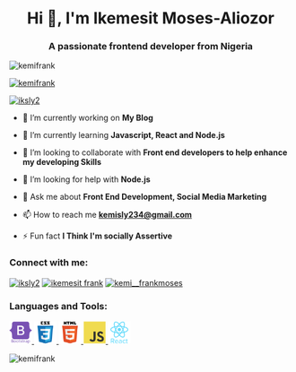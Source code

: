 <h1 align="center">Hi 👋, I'm Ikemesit Moses-Aliozor</h1>
<h3 align="center">A passionate frontend developer from Nigeria</h3>

<p align="left"> <img src="https://komarev.com/ghpvc/?username=kemifrank&label=Profile%20views&color=0e75b6&style=flat" alt="kemifrank" /> </p>

<p align="left"> <a href="https://github.com/ryo-ma/github-profile-trophy"><img src="https://github-profile-trophy.vercel.app/?username=kemifrank" alt="kemifrank" /></a> </p>

<p align="left"> <a href="https://twitter.com/iksly2" target="blank"><img src="https://img.shields.io/twitter/follow/iksly2?logo=twitter&style=for-the-badge" alt="iksly2" /></a> </p>

- 🔭 I’m currently working on **My Blog**

- 🌱 I’m currently learning **Javascript, React and Node.js**

- 👯 I’m looking to collaborate with **Front end developers to help enhance my developing Skills**

- 🤝 I’m looking for help with **Node.js**

- 💬 Ask me about **Front End Development, Social Media Marketing**

- 📫 How to reach me **kemisly234@gmail.com**

- ⚡ Fun fact **I Think I'm socially Assertive**

<h3 align="left">Connect with me:</h3>
<p align="left">
<a href="https://twitter.com/iksly2" target="blank"><img align="center" src="https://raw.githubusercontent.com/rahuldkjain/github-profile-readme-generator/master/src/images/icons/Social/twitter.svg" alt="iksly2" height="30" width="40" /></a>
<a href="https://linkedin.com/in/ikemesit frank" target="blank"><img align="center" src="https://raw.githubusercontent.com/rahuldkjain/github-profile-readme-generator/master/src/images/icons/Social/linked-in-alt.svg" alt="ikemesit frank" height="30" width="40" /></a>
<a href="https://instagram.com/kemi__frankmoses" target="blank"><img align="center" src="https://raw.githubusercontent.com/rahuldkjain/github-profile-readme-generator/master/src/images/icons/Social/instagram.svg" alt="kemi__frankmoses" height="30" width="40" /></a>
</p>

<h3 align="left">Languages and Tools:</h3>
<p align="left"> <a href="https://getbootstrap.com" target="_blank" rel="noreferrer"> <img src="https://raw.githubusercontent.com/devicons/devicon/master/icons/bootstrap/bootstrap-plain-wordmark.svg" alt="bootstrap" width="40" height="40"/> </a> <a href="https://www.w3schools.com/css/" target="_blank" rel="noreferrer"> <img src="https://raw.githubusercontent.com/devicons/devicon/master/icons/css3/css3-original-wordmark.svg" alt="css3" width="40" height="40"/> </a> <a href="https://www.w3.org/html/" target="_blank" rel="noreferrer"> <img src="https://raw.githubusercontent.com/devicons/devicon/master/icons/html5/html5-original-wordmark.svg" alt="html5" width="40" height="40"/> </a> <a href="https://developer.mozilla.org/en-US/docs/Web/JavaScript" target="_blank" rel="noreferrer"> <img src="https://raw.githubusercontent.com/devicons/devicon/master/icons/javascript/javascript-original.svg" alt="javascript" width="40" height="40"/> </a> <a href="https://reactjs.org/" target="_blank" rel="noreferrer"> <img src="https://raw.githubusercontent.com/devicons/devicon/master/icons/react/react-original-wordmark.svg" alt="react" width="40" height="40"/> </a> </p>

<p><img align="center" src="https://github-readme-stats.vercel.app/api/top-langs?username=kemifrank&show_icons=true&locale=en&layout=compact" alt="kemifrank" /></p>
